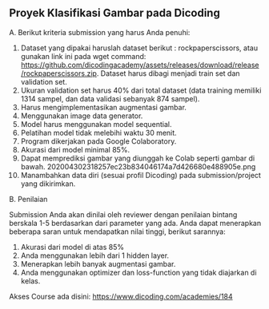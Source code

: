 **Proyek Klasifikasi Gambar pada Dicoding**
---

A. Berikut kriteria submission yang harus Anda penuhi:

1. Dataset yang dipakai haruslah dataset berikut : rockpaperscissors, atau gunakan link ini pada wget command: https://github.com/dicodingacademy/assets/releases/download/release/rockpaperscissors.zip.
Dataset harus dibagi menjadi train set dan validation set.
2. Ukuran validation set harus 40% dari total dataset (data training memiliki 1314 sampel, dan data validasi sebanyak 874 sampel).
3. Harus mengimplementasikan augmentasi gambar.
4. Menggunakan image data generator.
5. Model harus menggunakan model sequential.
6. Pelatihan model tidak melebihi waktu 30 menit.
7. Program dikerjakan pada Google Colaboratory.
8. Akurasi dari model minimal 85%.
9. Dapat memprediksi gambar yang diunggah ke Colab seperti gambar di bawah.
202004302318257ec23b834046174a7d426680e488905e.png
10. Manambahkan data diri (sesuai profil Dicoding) pada submission/project yang dikirimkan.

B. Penilaian

Submission Anda akan dinilai oleh reviewer dengan penilaian bintang berskala 1-5 berdasarkan dari parameter yang ada.
Anda dapat menerapkan beberapa saran untuk mendapatkan nilai tinggi, berikut sarannya:

1. Akurasi dari model di atas 85%
2. Anda menggunakan lebih dari 1 hidden layer.
3. Menerapkan lebih banyak augmentasi gambar.
4. Anda menggunakan optimizer dan loss-function yang tidak diajarkan di kelas.

Akses Course ada disini: https://www.dicoding.com/academies/184
